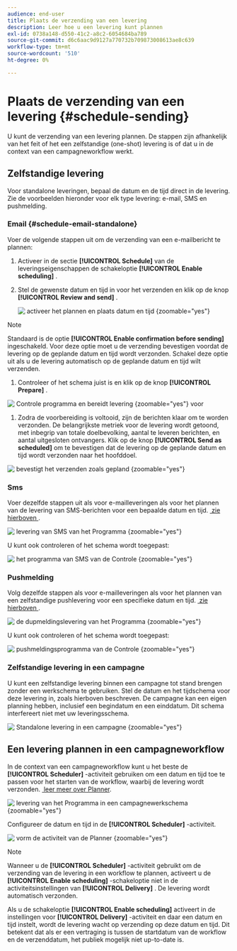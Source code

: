 ```yaml
---
audience: end-user
title: Plaats de verzending van een levering
description: Leer hoe u een levering kunt plannen
exl-id: 0738a148-d550-41c2-a8c2-6054684ba789
source-git-commit: d6c6aac9d9127a770732b709873008613ae8c639
workflow-type: tm+mt
source-wordcount: '510'
ht-degree: 0%

---
```


# Plaats de verzending van een levering {#schedule-sending}

U kunt de verzending van een levering plannen. De stappen zijn afhankelijk van het feit of het een zelfstandige (one-shot) levering is of dat u in de context van een campagneworkflow werkt.

## Zelfstandige levering

Voor standalone leveringen, bepaal de datum en de tijd direct in de levering. Zie de voorbeelden hieronder voor elk type levering: e-mail, SMS en pushmelding.

### Email {#schedule-email-standalone}

Voer de volgende stappen uit om de verzending van een e-mailbericht te plannen:

1. Activeer in de sectie **[!UICONTROL Schedule]** van de leveringseigenschappen de schakeloptie **[!UICONTROL Enable scheduling]** .

1. Stel de gewenste datum en tijd in voor het verzenden en klik op de knop **[!UICONTROL Review and send]** .

   ![&#x200B; activeer het plannen en plaats datum en tijd &#x200B;](assets/schedule-email-standalone.png){zoomable="yes"}

>[!NOTE]
>
>Standaard is de optie **[!UICONTROL Enable confirmation before sending]** ingeschakeld. Voor deze optie moet u de verzending bevestigen voordat de levering op de geplande datum en tijd wordt verzonden. Schakel deze optie uit als u de levering automatisch op de geplande datum en tijd wilt verzenden.
>

1. Controleer of het schema juist is en klik op de knop **[!UICONTROL Prepare]** .

![&#x200B; Controle programma en bereidt levering &#x200B;](assets/schedule-email-standalone-prepare.png){zoomable="yes"} voor

1. Zodra de voorbereiding is voltooid, zijn de berichten klaar om te worden verzonden. De belangrijkste metriek voor de levering wordt getoond, met inbegrip van totale doelbevolking, aantal te leveren berichten, en aantal uitgesloten ontvangers. Klik op de knop **[!UICONTROL Send as scheduled]** om te bevestigen dat de levering op de geplande datum en tijd wordt verzonden naar het hoofddoel.

![&#x200B; bevestigt het verzenden zoals gepland &#x200B;](assets/schedule-email-standalone-send.png){zoomable="yes"}

### Sms

Voer dezelfde stappen uit als voor e-mailleveringen als voor het plannen van de levering van SMS-berichten voor een bepaalde datum en tijd. [&#x200B; zie hierboven &#x200B;](#schedule-email-standalone).

![&#x200B; levering van SMS van het Programma &#x200B;](assets/schedule-sms-standalone.png){zoomable="yes"}

U kunt ook controleren of het schema wordt toegepast:

![&#x200B; het programma van SMS van de Controle &#x200B;](assets/schedule-sms-standalone-prepare.png){zoomable="yes"}

### Pushmelding

Volg dezelfde stappen als voor e-mailleveringen als voor het plannen van een zelfstandige pushlevering voor een specifieke datum en tijd. [&#x200B; zie hierboven &#x200B;](#schedule-email-standalone).

![&#x200B; de dupmeldingslevering van het Programma &#x200B;](assets/schedule-push-standalone.png){zoomable="yes"}

U kunt ook controleren of het schema wordt toegepast:

![&#x200B; pushmeldingsprogramma van de Controle &#x200B;](assets/schedule-push-standalone-prepare.png){zoomable="yes"}

### Zelfstandige levering in een campagne

U kunt een zelfstandige levering binnen een campagne tot stand brengen zonder een werkschema te gebruiken. Stel de datum en het tijdschema voor deze levering in, zoals hierboven beschreven. De campagne kan een eigen planning hebben, inclusief een begindatum en een einddatum. Dit schema interfereert niet met uw leveringsschema.

![&#x200B; Standalone levering in een campagne &#x200B;](assets/schedule-delivery-standalone.png){zoomable="yes"}

## Een levering plannen in een campagneworkflow

In de context van een campagneworkflow kunt u het beste de **[!UICONTROL Scheduler]** -activiteit gebruiken om een datum en tijd toe te passen voor het starten van de workflow, waarbij de levering wordt verzonden. [&#x200B; leer meer over Planner &#x200B;](../workflows/activities/scheduler.md).

![&#x200B; levering van het Programma in een campagnewerkschema &#x200B;](assets/schedule-workflow.png){zoomable="yes"}

Configureer de datum en tijd in de **[!UICONTROL Scheduler]** -activiteit.

![&#x200B; vorm de activiteit van de Planner &#x200B;](assets/schedule-workflow-scheduler.png){zoomable="yes"}

>[!NOTE]
>
>Wanneer u de **[!UICONTROL Scheduler]** -activiteit gebruikt om de verzending van de levering in een workflow te plannen, activeert u de **[!UICONTROL Enable scheduling]** -schakeloptie niet in de activiteitsinstellingen van **[!UICONTROL Delivery]** . De levering wordt automatisch verzonden.
>

Als u de schakeloptie **[!UICONTROL Enable scheduling]** activeert in de instellingen voor **[!UICONTROL Delivery]** -activiteit en daar een datum en tijd instelt, wordt de levering wacht op verzending op deze datum en tijd. Dit betekent dat als er een vertraging is tussen de startdatum van de workflow en de verzenddatum, het publiek mogelijk niet up-to-date is.